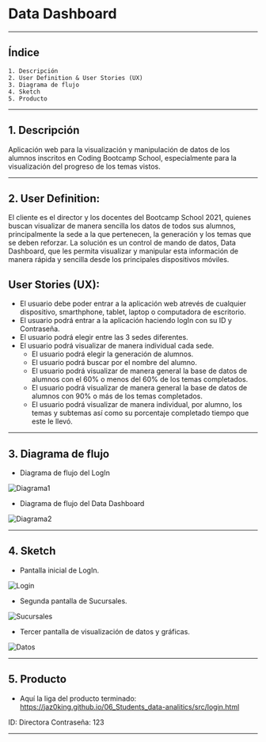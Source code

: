 # Data Dashboard

---
## Índice

    1. Descripción
    2. User Definition & User Stories (UX)
    3. Diagrama de flujo
    4. Sketch 
    5. Producto

---

## 1. Descripción

Aplicación web para la visualización y manipulación de datos de los alumnos inscritos en Coding Bootcamp School, especialmente para la visualización del progreso de los temas vistos.

---

## 2. User Definition:

El cliente es el director y los docentes del Bootcamp School 2021, quienes buscan visualizar de manera sencilla los datos de todos sus alumnos, principalmente la sede a la que pertenecen, la generación y los temas que se deben reforzar. 
La solución es un control de mando de datos, Data Dashboard, que les permita visualizar y manipular esta información de manera rápida y sencilla desde los principales dispositivos móviles.

## User Stories (UX):

- El usuario debe poder entrar a la aplicación web atrevés de cualquier dispositivo, smarthphone, tablet, laptop o computadora de escritorio. 
- El usuario podrá entrar a la aplicación haciendo logIn con su ID y Contraseña.
- El usuario podrá elegir entre las 3 sedes diferentes.
- El usuario podrá visualizar de manera individual cada sede. 
   - El usuario podrá elegir la generación de alumnos.
   - El usuario podrá buscar por el nombre del alumno.
   - El usuario podrá visualizar de manera general la base de datos de alumnos con el 60% o menos del 60% de los temas completados.
   - El usuario podrá visualizar de manera general la base de datos de alumnos con 90% o más de los temas completados.
   - El usuario podrá visualizar de manera individual, por alumno, los temas y subtemas así como su porcentaje completado tiempo que este le llevó.

---

## 3. Diagrama de flujo 

* Diagrama de flujo del LogIn

![Diagrama1](./assets/imágenes/mainFlowChart.png)

* Diagrama de flujo del Data Dashboard

![Diagrama2](./assets/imágenes/dashboardFlowChart.png)

---

## 4. Sketch 

* Pantalla inicial de LogIn.

![Login](./assets/imágenes/Pantalla1.png)

* Segunda pantalla de Sucursales.

![Sucursales](./assets/imágenes/Pantalla2.png)

* Tercer pantalla de visualización de datos y gráficas.

![Datos](./assets/imágenes/Pantalla3.png)

---

## 5. Producto

* Aquí la liga del producto terminado:
https://jaz0king.github.io/06_Students_data-analitics/src/login.html

ID: Directora
Contraseña: 123

---



